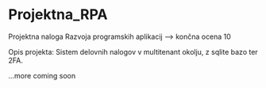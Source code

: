 # Projektna_RPA

Projektna naloga Razvoja programskih aplikacij --> končna ocena 10

Opis projekta:
Sistem delovnih nalogov v multitenant okolju, z sqlite bazo ter 2FA.

...more coming soon


